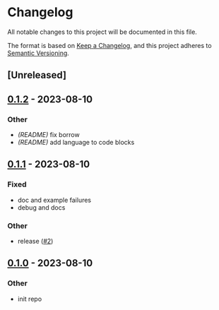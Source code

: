 # Changelog
All notable changes to this project will be documented in this file.

The format is based on [Keep a Changelog](https://keepachangelog.com/en/1.0.0/),
and this project adheres to [Semantic Versioning](https://semver.org/spec/v2.0.0.html).

## [Unreleased]

## [0.1.2](https://github.com/change-this-then-that/cttt-parser/compare/v0.1.1...v0.1.2) - 2023-08-10

### Other
- *(README)* fix borrow
- *(README)* add language to code blocks

## [0.1.1](https://github.com/change-this-then-that/cttt-parser/compare/v0.1.0...v0.1.1) - 2023-08-10

### Fixed
- doc and example failures
- debug and docs

### Other
- release ([#2](https://github.com/change-this-then-that/cttt-parser/pull/2))

## [0.1.0](https://github.com/change-this-then-that/cttt-parser/releases/tag/v0.1.0) - 2023-08-10

### Other
- init repo
